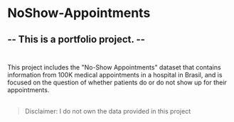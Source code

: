 # NoShow-Appointments

## -- This is a portfolio project. -- <br><br>
This project includes the "No-Show Appointments" dataset that contains information from 100K medical appointments in a hospital in Brasil, and is focused on the question of whether patients do or do not show up for their appointments.
<br>
<br>
> Disclaimer: I do not own the data provided in this project
